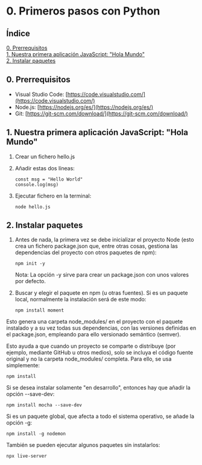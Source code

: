 # 0. Primeros pasos con Python

## Índice

[0. Prerrequisitos](#0-prerrequisitos)  
[1. Nuestra primera aplicación JavaScript: "Hola Mundo"](#1-nuestra-primera-aplicación-javaScript-"hola-mundo")  
[2. Instalar paquetes](#2-instalar-paquetes)

## 0. Prerrequisitos

- Visual Studio Code: [https://code.visualstudio.com/](https://code.visualstudio.com/)
- Node.js: [https://nodejs.org/es/](https://nodejs.org/es/)
- Git: [https://git-scm.com/download/](https://git-scm.com/download/)

## 1. Nuestra primera aplicación JavaScript: "Hola Mundo"

1. Crear un fichero hello.js
2. Añadir estas dos líneas:

    ```
    const msg = "Hello World"
    console.log(msg)
    ```

3. Ejecutar fichero en la terminal:

    ```
    node hello.js
    ```

## 2. Instalar paquetes

1. Antes de nada, la primera vez se debe inicializar el proyecto Node (esto crea un fichero package.json que, entre otras cosas, gestiona las dependencias del proyecto con otros paquetes de npm):

    ```
    npm init -y
    ```

    Nota: La opción -y sirve para crear un package.json con unos valores por defecto.

2. Buscar y elegir el paquete en npm (u otras fuentes). Si es un paquete local, normalmente la instalación será de este modo:

    ```
    npm install moment
    ```

Esto genera una carpeta node_modules/ en el proyecto con el paquete instalado y a su vez todas sus dependencias, con las versiones definidas en el package.json, empleando para ello versionado semántico (semver).

Esto ayuda a que cuando un proyecto se comparte o distribuye (por ejemplo, mediante GitHub u otros medios), solo se incluya el código fuente original y no la carpeta node_modules/ completa. Para ello, se usa simplemente:

```
npm install
```

Si se desea instalar solamente "en desarrollo", entonces hay que añadir la opción --save-dev:

```
npm install mocha --save-dev
```

Si es un paquete global, que afecta a todo el sistema operativo, se añade la opción -g:

```
npm install -g nodemon
```

También se pueden ejecutar algunos paquetes sin instalarlos:

```
npx live-server
```
